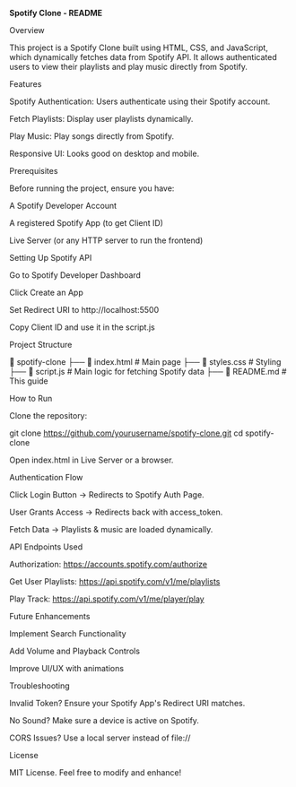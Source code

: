 **Spotify Clone - README**

Overview

This project is a Spotify Clone built using HTML, CSS, and JavaScript, which dynamically fetches data from Spotify API. It allows authenticated users to view their playlists and play music directly from Spotify.

Features

Spotify Authentication: Users authenticate using their Spotify account.

Fetch Playlists: Display user playlists dynamically.

Play Music: Play songs directly from Spotify.

Responsive UI: Looks good on desktop and mobile.

Prerequisites

Before running the project, ensure you have:

A Spotify Developer Account

A registered Spotify App (to get Client ID)

Live Server (or any HTTP server to run the frontend)

Setting Up Spotify API

Go to Spotify Developer Dashboard

Click Create an App

Set Redirect URI to http://localhost:5500

Copy Client ID and use it in the script.js

Project Structure

📂 spotify-clone
 ├── 📜 index.html      # Main page
 ├── 📜 styles.css      # Styling
 ├── 📜 script.js       # Main logic for fetching Spotify data
 ├── 📜 README.md       # This guide

How to Run

Clone the repository:

git clone https://github.com/yourusername/spotify-clone.git
cd spotify-clone

Open index.html in Live Server or a browser.

Authentication Flow

Click Login Button → Redirects to Spotify Auth Page.

User Grants Access → Redirects back with access_token.

Fetch Data → Playlists & music are loaded dynamically.

API Endpoints Used

Authorization: https://accounts.spotify.com/authorize

Get User Playlists: https://api.spotify.com/v1/me/playlists

Play Track: https://api.spotify.com/v1/me/player/play

Future Enhancements

Implement Search Functionality

Add Volume and Playback Controls

Improve UI/UX with animations

Troubleshooting

Invalid Token? Ensure your Spotify App's Redirect URI matches.

No Sound? Make sure a device is active on Spotify.

CORS Issues? Use a local server instead of file://

License

MIT License. Feel free to modify and enhance!

